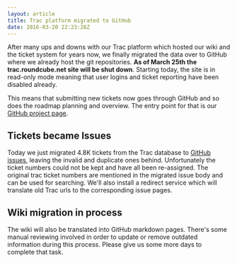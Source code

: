 ```yaml
---
layout: article
title: Trac platform migrated to GitHub
date: 2016-03-20 22:23:28Z
---
```

After many ups and downs with our Trac platform which hosted our wiki and the ticket system for years now, we finally migrated the data over to GitHub where we already host the git repositories. **As of March 25th the trac.roundcube.net site will be shut down**. Starting today, the site is in read-only mode meaning that user logins and ticket reporting have been disabled already.

This means that submitting new tickets now goes through GitHub and so does the roadmap planning and overview. The entry point for that is our [GitHub project page](https://github.com/roundcube/roundcubemail).

## Tickets became Issues

Today we just migrated 4.8K tickets from the Trac database to [GitHub issues](https://github.com/roundcube/roundcubemail/issues), leaving the invalid and duplicate ones behind. Unfortunately the ticket numbers could not be kept and have all been re-assigned. The original trac ticket numbers are mentioned in the migrated issue body and can be used for searching. We'll also install a redirect service which will translate old Trac urls to the corresponding issue pages.

## Wiki migration in process

The wiki will also be translated into GitHub markdown pages. There's some manual reviewing involved in order to update or remove outdated information during this process. Please give us some more days to complete that task.

